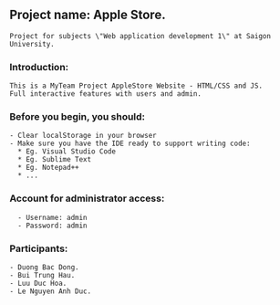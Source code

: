 ## Project name: Apple Store.
```
Project for subjects \"Web application development 1\" at Saigon University.
```

### Introduction:
```
This is a MyTeam Project AppleStore Website - HTML/CSS and JS. 
Full interactive features with users and admin.
```

### Before you begin, you should:
```
- Clear localStorage in your browser 
- Make sure you have the IDE ready to support writing code:
  * Eg. Visual Studio Code
  * Eg. Sublime Text
  * Eg. Notepad++
  * ...
```
### Account for administrator access:
```
  - Username: admin
  - Password: admin
```

### Participants:
```
- Duong Bac Dong.
- Bui Trung Hau.
- Luu Duc Hoa.
- Le Nguyen Anh Duc.
```
